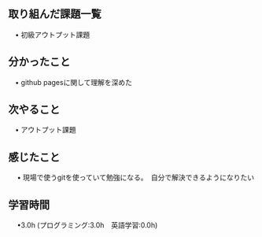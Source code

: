 ## 取り組んだ課題一覧

 　• 初級アウトプット課題

## 分かったこと

 　• github pagesに関して理解を深めた

## 次やること　
           
 　• アウトプット課題

## 感じたこと

　 • 現場で使うgitを使っていて勉強になる。　自分で解決できるようになりたい

## 学習時間

　 •3.0h (プログラミング:3.0h　英語学習:0.0h)